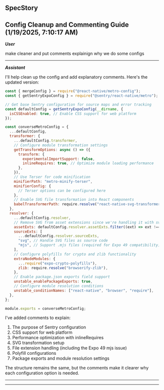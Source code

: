 ## SpecStory

## Config Cleanup and Commenting Guide (1/19/2025, 7:10:17 AM)

_**User**_

make cleaner and put comments explainign why we do some configs

---

_**Assistant**_

I'll help clean up the config and add explanatory comments. Here's the updated version:

```javascript:metro.config.js
const { mergeConfig } = require("@react-native/metro-config");
const { getSentryExpoConfig } = require("@sentry/react-native/metro");

// Get base Sentry configuration for source maps and error tracking
const defaultConfig = getSentryExpoConfig(__dirname, {
  isCSSEnabled: true, // Enable CSS support for web platform
});

const converseMetroConfig = {
  ...defaultConfig,
  transformer: {
    ...defaultConfig.transformer,
    // Configure module transformation settings
    getTransformOptions: async () => ({
      transform: {
        experimentalImportSupport: false,
        inlineRequires: true, // Optimize module loading performance
      },
    }),
    // Use Terser for code minification
    minifierPath: "metro-minify-terser",
    minifierConfig: {
      // Terser options can be configured here
    },
    // Enable SVG file transformation into React components
    babelTransformerPath: require.resolve("react-native-svg-transformer"),
  },
  resolver: {
    ...defaultConfig.resolver,
    // Remove SVG from asset extensions since we're handling it with svg-transformer
    assetExts: defaultConfig.resolver.assetExts.filter((ext) => ext !== "svg"),
    sourceExts: [
      ...defaultConfig.resolver.sourceExts,
      "svg", // Handle SVG files as source code
      "mjs", // Support .mjs files (required for Expo 49 compatibility)
    ],
    // Configure polyfills for crypto and zlib functionality
    extraNodeModules: {
      ...require("expo-crypto-polyfills"),
      zlib: require.resolve("browserify-zlib"),
    },
    // Enable package.json exports field support
    unstable_enablePackageExports: true,
    // Configure module resolution conditions
    unstable_conditionNames: ["react-native", "browser", "require"],
  },
};

module.exports = converseMetroConfig;
```

I've added comments to explain:
1. The purpose of Sentry configuration
2. CSS support for web platform
3. Performance optimization with inlineRequires
4. SVG transformation setup
5. File extension handling (including the Expo 49 mjs issue)
6. Polyfill configurations
7. Package exports and module resolution settings

The structure remains the same, but the comments make it clearer why each configuration option is needed.

---



---

